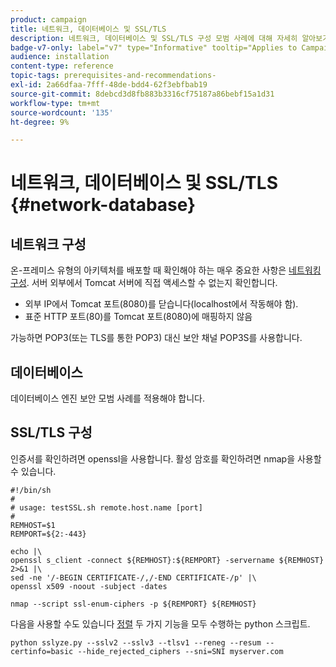 ```yaml
---
product: campaign
title: 네트워크, 데이터베이스 및 SSL/TLS
description: 네트워크, 데이터베이스 및 SSL/TLS 구성 모범 사례에 대해 자세히 알아보기
badge-v7-only: label="v7" type="Informative" tooltip="Applies to Campaign Classic v7 only"
audience: installation
content-type: reference
topic-tags: prerequisites-and-recommendations-
exl-id: 2a66dfaa-7fff-48de-bdd4-62f3ebfbab19
source-git-commit: 8debcd3d8fb883b3316cf75187a86bebf15a1d31
workflow-type: tm+mt
source-wordcount: '135'
ht-degree: 9%

---
```


# 네트워크, 데이터베이스 및 SSL/TLS {#network-database}



## 네트워크 구성

온-프레미스 유형의 아키텍처를 배포할 때 확인해야 하는 매우 중요한 사항은 [네트워킹 구성](../../installation/using/network-configuration.md). 서버 외부에서 Tomcat 서버에 직접 액세스할 수 없는지 확인합니다.

* 외부 IP에서 Tomcat 포트(8080)를 닫습니다(localhost에서 작동해야 함).
* 표준 HTTP 포트(80)를 Tomcat 포트(8080)에 매핑하지 않음

가능하면 POP3(또는 TLS를 통한 POP3) 대신 보안 채널 POP3S를 사용합니다.

## 데이터베이스

데이터베이스 엔진 보안 모범 사례를 적용해야 합니다.

## SSL/TLS 구성

인증서를 확인하려면 openssl을 사용합니다. 활성 암호를 확인하려면 nmap을 사용할 수 있습니다.

```
#!/bin/sh
#
# usage: testSSL.sh remote.host.name [port]
#
REMHOST=$1
REMPORT=${2:-443}
 
echo |\
openssl s_client -connect ${REMHOST}:${REMPORT} -servername ${REMHOST} 2>&1 |\
sed -ne '/-BEGIN CERTIFICATE-/,/-END CERTIFICATE-/p' |\
openssl x509 -noout -subject -dates
   
nmap --script ssl-enum-ciphers -p ${REMPORT} ${REMHOST}
```

다음을 사용할 수도 있습니다 [정렬](https://github.com/nabla-c0d3/sslyze/releases) 두 가지 기능을 모두 수행하는 python 스크립트.

```
python sslyze.py --sslv2 --sslv3 --tlsv1 --reneg --resum --certinfo=basic --hide_rejected_ciphers --sni=SNI myserver.com
```

